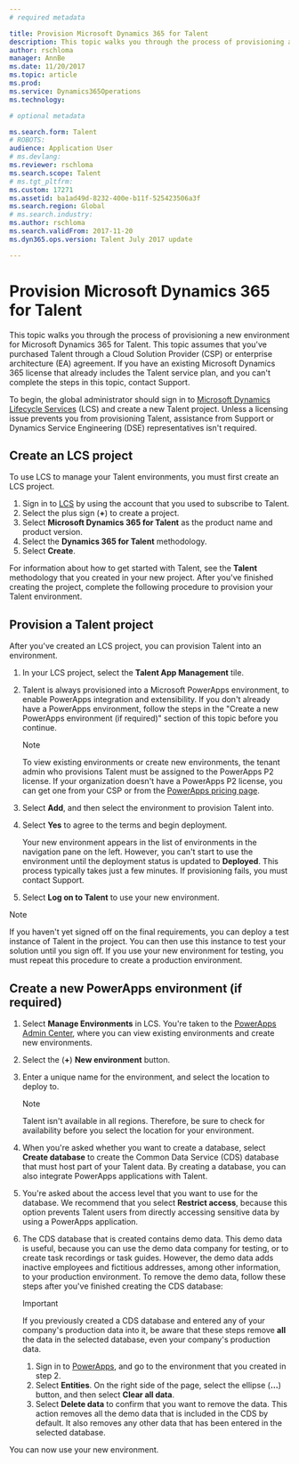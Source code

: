 ```yaml
---
# required metadata

title: Provision Microsoft Dynamics 365 for Talent
description: This topic walks you through the process of provisioning a new environment for Microsoft Dynamics 365 for Talent. 
author: rschloma
manager: AnnBe
ms.date: 11/20/2017
ms.topic: article
ms.prod: 
ms.service: Dynamics365Operations
ms.technology: 

# optional metadata

ms.search.form: Talent
# ROBOTS: 
audience: Application User
# ms.devlang: 
ms.reviewer: rschloma
ms.search.scope: Talent
# ms.tgt_pltfrm: 
ms.custom: 17271
ms.assetid: ba1ad49d-8232-400e-b11f-525423506a3f
ms.search.region: Global
# ms.search.industry: 
ms.author: rschloma
ms.search.validFrom: 2017-11-20
ms.dyn365.ops.version: Talent July 2017 update

---
```

# Provision Microsoft Dynamics 365 for Talent
This topic walks you through the process of provisioning a new environment for Microsoft Dynamics 365 for Talent. This topic assumes that you've purchased Talent through a Cloud Solution Provider (CSP) or enterprise architecture (EA) agreement. If you have an existing Microsoft Dynamics 365 license that already includes the Talent service plan, and you can't complete the steps in this topic, contact Support.

To begin, the global administrator should sign in to [Microsoft Dynamics Lifecycle Services](http://lcs.dynamics.com) (LCS) and create a new Talent project. Unless a licensing issue prevents you from provisioning Talent, assistance from Support or Dynamics Service Engineering (DSE) representatives isn't required.

## Create an LCS project
To use LCS to manage your Talent environments, you must first create an LCS project.

1. Sign in to [LCS](https://lcs.dynamics.com/Logon/Index) by using the account that you used to subscribe to Talent.
2. Select the plus sign (**+**) to create a project.
3. Select **Microsoft Dynamics 365 for Talent** as the product name and product version.
4. Select the **Dynamics 365 for Talent** methodology.
5. Select **Create**.

For information about how to get started with Talent, see the **Talent** methodology that you created in your new project. After you've finished creating the project, complete the following procedure to provision your Talent environment.

## Provision a Talent project
After you've created an LCS project, you can provision Talent into an environment.

1. In your LCS project, select the **Talent App Management** tile.
2. Talent is always provisioned into a Microsoft PowerApps environment, to enable PowerApps integration and extensibility. If you don't already have a PowerApps environment, follow the steps in the "Create a new PowerApps environment (if required)" section of this topic before you continue.

    > [!NOTE]
    > To view existing environments or create new environments, the tenant admin who provisions Talent must be assigned to the PowerApps P2 license. If your organization doesn't have a PowerApps P2 license, you can get one from your CSP or from the [PowerApps pricing page](https://powerapps.microsoft.com/en-us/pricing/).

3. Select **Add**, and then select the environment to provision Talent into.
4. Select **Yes** to agree to the terms and begin deployment.

    Your new environment appears in the list of environments in the navigation pane on the left. However, you can't start to use the environment until the deployment status is updated to **Deployed**. This process typically takes just a few minutes. If provisioning fails, you must contact Support.

6. Select **Log on to Talent** to use your new environment.

> [!NOTE]
> If you haven't yet signed off on the final requirements, you can deploy a test instance of Talent in the project. You can then use this instance to test your solution until you sign off. If you use your new environment for testing, you must repeat this procedure to create a production environment.

## Create a new PowerApps environment (if required)
1. Select **Manage Environments** in LCS. You're taken to the [PowerApps Admin Center](https://preview.admin.powerapps.com/environments), where you can view existing environments and create new environments.
2. Select the (**+**) **New environment** button.
3. Enter a unique name for the environment, and select the location to deploy to.

    > [!NOTE]
    > Talent isn't available in all regions. Therefore, be sure to check for availability before you select the location for your environment.

4. When you're asked whether you want to create a database, select **Create database** to create the Common Data Service (CDS) database that must host part of your Talent data. By creating a database, you can also integrate PowerApps applications with Talent.
5. You're asked about the access level that you want to use for the database. We recommend that you select **Restrict access**, because this option prevents Talent users from directly accessing sensitive data by using a PowerApps application.
6. The CDS database that is created contains demo data. This demo data is useful, because you can use the demo data company for testing, or to create task recordings or task guides. However, the demo data adds inactive employees and fictitious addresses, among other information, to your production environment. To remove the demo data, follow these steps after you've finished creating the CDS database:

    > [!IMPORTANT]
    > If you previously created a CDS database and entered any of your company's production data into it, be aware that these steps remove **all** the data in the selected database, even your company's production data.

    1. Sign in to [PowerApps](https://preview.web.powerapps.com/home), and go to the environment that you created in step 2.
    2. Select **Entities**. On the right side of the page, select the ellipse (**…**) button, and then select **Clear all data**.
    3. Select **Delete data** to confirm that you want to remove the data. This action removes all the demo data that is included in the CDS by default. It also removes any other data that has been entered in the selected database.

You can now use your new environment.
